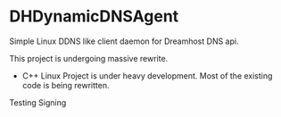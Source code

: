 # DHDynamicDNSAgent

Simple Linux DDNS like client daemon for Dreamhost DNS api.

This project is undergoing massive rewrite.

- C++ Linux Project is under heavy development. Most of the existing code is being rewritten.

Testing Signing